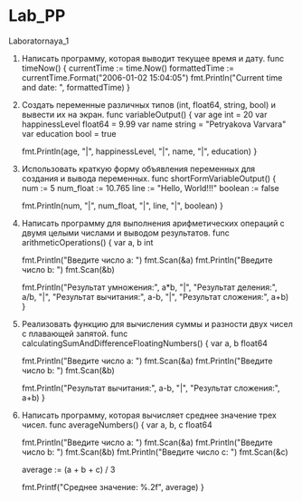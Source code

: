 # Lab_PP
Laboratornaya_1

1. Написать программу, которая выводит текущее время и дату.
func timeNow() {
	currentTime := time.Now()
	formattedTime := currentTime.Format("2006-01-02 15:04:05")
	fmt.Println("Current time and date: ", formattedTime)
}

2. Создать переменные различных типов (int, float64, string, bool) и вывести их на экран.
func variableOutput() {
	var age int = 20
	var happinessLevel float64 = 9.99
	var name string = "Petryakova Varvara"
	var education bool = true

	fmt.Println(age, "|", happinessLevel, "|", name, "|", education)
}

3. Использовать краткую форму объявления переменных для создания и вывода переменных.
func shortFormVariableOutput() {
	num := 5
	num_float := 10.765
	line := "Hello, World!!!"
	boolean := false

	fmt.Println(num, "|", num_float, "|", line, "|", boolean)
}

4. Написать программу для выполнения арифметических операций с двумя целыми числами и выводом результатов.
func arithmeticOperations() {
	var a, b int

	fmt.Println("Введите число a: ")
	fmt.Scan(&a)
	fmt.Println("Введите число b: ")
	fmt.Scan(&b)

	fmt.Println("Результат умножения:", a*b, "|", "Результат деления:", a/b, "|", "Результат вычитания:", a-b, "|", "Результат сложения:", a+b)
}

5. Реализовать функцию для вычисления суммы и разности двух чисел с плавающей запятой.
func calculatingSumAndDifferenceFloatingNumbers() {
	var a, b float64

	fmt.Println("Введите число a: ")
	fmt.Scan(&a)
	fmt.Println("Введите число b: ")
	fmt.Scan(&b)

	fmt.Println("Результат вычитания:", a-b, "|", "Результат сложения:", a+b)
}

6. Написать программу, которая вычисляет среднее значение трех чисел.
func averageNumbers() {
	var a, b, c float64

	fmt.Println("Введите число a: ")
	fmt.Scan(&a)
	fmt.Println("Введите число b: ")
	fmt.Scan(&b)
	fmt.Println("Введите число c: ")
	fmt.Scan(&c)

	average := (a + b + c) / 3

	fmt.Printf("Среднее значение: %.2f", average)
}
